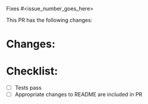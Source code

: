 Fixes #<issue_number_goes_here>

This PR has the following changes:
# Changes:

# Checklist:
- [ ] Tests pass
- [ ] Appropriate changes to README are included in PR